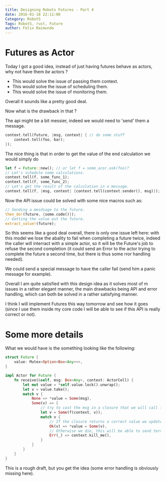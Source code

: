 ```yaml
---
title: Designing Robots Futures - Part 4
date: 2016-01-18 22:11:00
Category: RobotS
Tags: RobotS, rust, Future
author: Felix Raimundo
---
```


# Futures as Actor

Today I got a good idea, instead of just having futures behave as actors, why not have them *be*
actors ?

*  This would solve the issue of passing them context.
*  This would solve the issue of scheduling them.
*  This would solve the issue of monitoring them.

Overall it sounds like a pretty good deal.

Now what is the drawback in that ?

The api might be a bit messier, indeed we would need to 'send' them a message.

```rust
context.tell(future, |msg, context| { // do some stuff
	context.tell(foo, bar);
});
```

The nice thing is that in order to get the value of the end calculation we would simply do

```rust
let f = Future::new(); // or let f = some_acor.ask(foo)?
// Let's schedule some calculations.
context.tell(f, some_func_1);
context.tell(f, some_func_2);
// Let's get the result of the calculation in a message.
context.tell(f, |msg, context| {context.tell(context.sender(), msg)});
```

Now the API issue could be solved with some nice macros such as:

```rust
// Sending a mesdsage to the future.
then_do!(future, {some.code()});
// Getting the value out the future.
extract_value!(future);
```

So this seems like a good deal overall, there is only one issue left here: with this model we lose
the abality to fail when completing a future twice, indeed the caller will interract with a simple
actor, so it will be the Future's job to refuse the second completion (it could send an Error to
the actor trying to complete the future a second time, but there is thus some rror handling needed).

We could send a special message to have the caller fail (send him a panic message for example).

Overall I am quite satisfied with this design idea as it solves most of m issues in a rather elegant
manner, the main drawbacks being API and error handling, which can both be solved in a rather
satisfying manner.

I think I will implement Futures this way tomorrow and see how it goes (since I use them inside my
core code I will be able to see if this API is really correct or not).

# Some more details

What we would have is the something looking like the following:

```rust
struct Future {
    value: Mutex<Option<Box<Any>>>,
}

impl Actor for Future {
    fn receive(&self, msg: Box<Any>, context: ActorCell) {
        let mut value = *self.value.lock().unwrap();
        let v = value.take();
        match v {
            None => *value = Some(msg),
            Some(v) => {
                // try to cast the msg in a closure that we will call f.
                let v = Some(f(context, v));
                match v {
                    // If the closure returns a correct value we update the value inside the Future.
                    Ok(v) => *value = Some(v),
                    // Otherwise we die, this will be able to send termination notices.
                    Err(_) => context.kill_me(),
                }
            }
        }
    }
}
```

This is a rough draft, but you get the idea (some error handling is obviously missing here).
